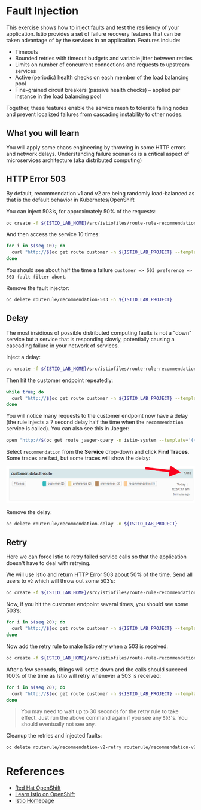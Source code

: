 # Fault Injection

This exercise shows how to inject faults and test the resiliency of your application. Istio provides a set of failure
recovery features that can be taken advantage of by the services in an application. Features include:

* Timeouts
* Bounded retries with timeout budgets and variable jitter between retries
* Limits on number of concurrent connections and requests to upstream services
* Active (periodic) health checks on each member of the load balancing pool
* Fine-grained circuit breakers (passive health checks) – applied per instance in the load balancing pool

Together, these features enable the service mesh to tolerate failing nodes and prevent localized failures
from cascading instability to other nodes.

## What you will learn

You will apply some chaos engineering by throwing in some HTTP errors and network delays. Understanding failure
scenarios is a critical aspect of microservices architecture (aka distributed computing)

## HTTP Error 503

By default, recommendation v1 and v2 are being randomly load-balanced as that is the default behavior in Kubernetes/OpenShift

You can inject 503’s, for approximately 50% of the requests:

```bash
oc create -f ${ISTIO_LAB_HOME}/src/istiofiles/route-rule-recommendation-503.yml -n ${ISTIO_LAB_PROJECT}
```

And then access the service 10 times:

```bash
for i in $(seq 10); do
  curl "http://$(oc get route customer -n ${ISTIO_LAB_PROJECT} --template='{{ .spec.host }}')"
done
```

You should see about half the time a failure `customer => 503 preference => 503 fault filter abort`.

Remove the fault injector:

```bash
oc delete routerule/recommendation-503 -n ${ISTIO_LAB_PROJECT}
```

## Delay

The most insidious of possible distributed computing faults is not a "down" service but a service that is
responding slowly, potentially causing a cascading failure in your network of services.

Inject a delay:

```bash
oc create -f ${ISTIO_LAB_HOME}/src/istiofiles/route-rule-recommendation-delay.yml -n ${ISTIO_LAB_PROJECT}
```

Then hit the customer endpoint repeatedly:

```bash
while true; do
  curl "http://$(oc get route customer -n ${ISTIO_LAB_PROJECT} --template='{{ .spec.host }}')"
done
```

You will notice many requests to the customer endpoint now have a delay (the rule injects a 7 second delay half the time when
the `recommendation` service is called). You can also see this in Jaeger:

```bash
open "http://$(oc get route jaeger-query -n istio-system --template='{{ .spec.host }}')"
```

Select `recommendation` from the **Service** drop-down and click **Find Traces**. Some traces are fast, but some traces will
show the delay:

![Delay](imgs/delay.png)

Remove the delay:

```bash
oc delete routerule/recommendation-delay -n ${ISTIO_LAB_PROJECT}
```

## Retry

Here we can force Istio to retry failed service calls so that the application doesn't have to deal with retrying.

We will use Istio and return HTTP Error 503 about 50% of the time. Send all users to `v2` which will throw out some 503’s:

```bash
oc create -f ${ISTIO_LAB_HOME}/src/istiofiles/route-rule-recommendation-v2_503.yml -n ${ISTIO_LAB_PROJECT}
```

Now, if you hit the customer endpoint several times, you should see some 503’s:

```bash
for i in $(seq 20); do
  curl "http://$(oc get route customer -n ${ISTIO_LAB_PROJECT} --template='{{ .spec.host }}')"
done
```

Now add the retry rule to make Istio retry when a 503 is received:

```bash
oc create -f ${ISTIO_LAB_HOME}/src/istiofiles/route-rule-recommendation-v2_retry.yml -n ${ISTIO_LAB_PROJECT}
```

After a few seconds, things will settle down and the calls should succeed 100% of the time as Istio will retry whenever
a 503 is received:

```bash
for i in $(seq 20); do
  curl "http://$(oc get route customer -n ${ISTIO_LAB_PROJECT} --template='{{ .spec.host }}')"
done
```

> You may need to wait up to 30 seconds for the retry rule to take effect. Just run the above command again if you see
any `503`'s. You should eventually not see any.

Cleanup the retries and injected faults:

```bash
oc delete routerule/recommendation-v2-retry routerule/recommendation-v2-503  -n ${ISTIO_LAB_PROJECT}
```

# References

* [Red Hat OpenShift](https://openshift.com)
* [Learn Istio on OpenShift](https://learn.openshift.com/servicemesh)
* [Istio Homepage](https://istio.io)